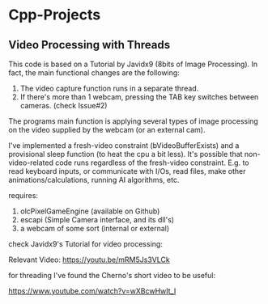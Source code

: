 # Cpp-Projects

## Video Processing with Threads
  This code is based on a Tutorial by Javidx9 (8bits of Image Processing). In fact, the main functional changes are the following:
  
  1. The video capture function runs in a separate thread.
  2. If there's more than 1 webcam, pressing the TAB key switches between cameras. (check Issue#2)
  
  The programs main function is applying several types of image processing on the video supplied by the webcam (or an external cam).
  
  I've implemented a fresh-video constraint (bVideoBufferExists) and a provisional sleep function (to heat the cpu a bit less). It's possible that non-video-related code runs regardless of the fresh-video constraint. E.g. to read keyboard inputs, or communicate with I/Os, read files, make other animations/calculations, running AI algorithms, etc.
  
  requires:
  1. olcPixelGameEngine (available on Github)
  2. escapi (Simple Camera interface, and its dll's)
  3. a webcam of some sort (internal or external)
  
  check Javidx9's Tutorial for video processing:
  
  Relevant Video: https://youtu.be/mRM5Js3VLCk
   
  for threading I've found the Cherno's short video to be useful:
  
  https://www.youtube.com/watch?v=wXBcwHwIt_I
